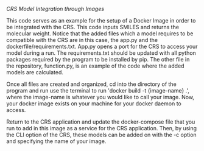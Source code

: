 _CRS Model Integration through Images_

This code serves as an example for the setup of a Docker Image in order to be integrated with the CRS. This code inputs SMILES and returns the molecular weight. Notice that the added files which a model requires to be compatible with the CRS are in this case, the app.py and the dockerfile/requirements.txt. App.py opens a port for the CRS to access your model during a run. The requirements.txt should be updated with all python packages required by the program to be installed by pip. The other file in the repository, function.py, is an example of the code where the added models are calculated.

Once all files are created and organized, cd into the directory of the program and run use the terminal to run 'docker build -t {image-name} .', where the image-name is whatever you would like to call your image. Now, your docker image exists on your machine for your docker daemon to access.

Return to the CRS application and update the docker-compose file that you run to add in this image as a service for the CRS application. Then, by using the CLI option of the CRS, these models can be added on with the -c option and specifying the name of your image.

